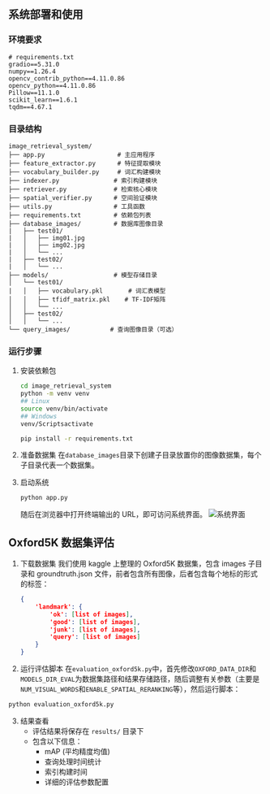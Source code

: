 ## 系统部署和使用

### 环境要求

```
# requirements.txt
gradio==5.31.0
numpy==1.26.4
opencv_contrib_python==4.11.0.86
opencv_python==4.11.0.86
Pillow==11.1.0
scikit_learn==1.6.1
tqdm==4.67.1
```

### 目录结构

```
image_retrieval_system/
├── app.py                    # 主应用程序
├── feature_extractor.py      # 特征提取模块
├── vocabulary_builder.py     # 词汇构建模块
├── indexer.py               # 索引构建模块
├── retriever.py             # 检索核心模块
├── spatial_verifier.py      # 空间验证模块
├── utils.py                 # 工具函数
├── requirements.txt         # 依赖包列表
├── database_images/         # 数据库图像目录
|   ├── test01/
|   │   ├── img01.jpg
|   │   ├── img02.jpg
|   │   └── ...
|   ├── test02/
|   │   └── ...
├── models/                  # 模型存储目录
│   └── test01/
|   │   ├── vocabulary.pkl       # 词汇表模型
│   │   ├── tfidf_matrix.pkl    # TF-IDF矩阵
│   │   └── ...
│   ├── test02/
│   │   └── ...
└── query_images/           # 查询图像目录（可选）
```

### 运行步骤

1. 安装依赖包

    ```bash
    cd image_retrieval_system
    python -m venv venv
    ## Linux
    source venv/bin/activate
    ## Windows
    venv/Scriptsactivate

    pip install -r requirements.txt
    ```

2. 准备数据集
   在`database_images`目录下创建子目录放置你的图像数据集，每个子目录代表一个数据集。
3. 启动系统
    ```bash
    python app.py
    ```
    随后在浏览器中打开终端输出的 URL，即可访问系统界面。
    ![系统界面](docs/images/system_interface.png)

## Oxford5K 数据集评估

1. 下载数据集
   我们使用 kaggle 上整理的 Oxford5K 数据集，包含 images 子目录和 groundtruth.json 文件，前者包含所有图像，后者包含每个地标的形式的标签：

    ```json
    {
        'landmark': {
            'ok': [list of images],
            'good': [list of images],
            'junk': [list of images],
            'query': [list of images]
        }
    }
    ```

2. 运行评估脚本
   在`evaluation_oxford5k.py`中，首先修改`OXFORD_DATA_DIR`和`MODELS_DIR_EVAL`为数据集路径和结果存储路径，随后调整有关参数（主要是`NUM_VISUAL_WORDS`和`ENABLE_SPATIAL_RERANKING`等），然后运行脚本：

```bash
python evaluation_oxford5k.py
```

3. 结果查看
    - 评估结果将保存在 `results/` 目录下
    - 包含以下信息：
        - mAP (平均精度均值)
        - 查询处理时间统计
        - 索引构建时间
        - 详细的评估参数配置
